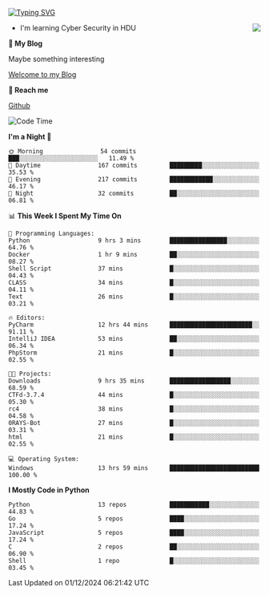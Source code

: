 [![Typing SVG](https://readme-typing-svg.herokuapp.com?font=Fira+Code&pause=1000&random=false&width=450&height=60&lines=Hello+%F0%9F%91%8B%F0%9F%8F%BB;I'm+JBNRZ)](https://git.io/typing-svg)

<a href="#">
  <img align="right" src="https://github-readme-stats.vercel.app/api?username=JBNRZ&show_icons=true&bg_color=15,f2f7fd,E0EAFC" />
</a>

- I'm learning Cyber Security in HDU

 **🌱 My Blog**

Maybe something interesting

[Welcome to my Blog](https://jbnrz.com.cn/)

 **💬 Reach me** 

[Github](https://github.com/JBNRZ)


<!--START_SECTION:waka-->
![Code Time](http://img.shields.io/badge/Code%20Time-764%20hrs%201%20min-blue)

**I'm a Night 🦉** 

```text
🌞 Morning                54 commits          ███░░░░░░░░░░░░░░░░░░░░░░   11.49 % 
🌆 Daytime                167 commits         █████████░░░░░░░░░░░░░░░░   35.53 % 
🌃 Evening                217 commits         ████████████░░░░░░░░░░░░░   46.17 % 
🌙 Night                  32 commits          ██░░░░░░░░░░░░░░░░░░░░░░░   06.81 % 
```


📊 **This Week I Spent My Time On** 

```text
💬 Programming Languages: 
Python                   9 hrs 3 mins        ████████████████░░░░░░░░░   64.76 % 
Docker                   1 hr 9 mins         ██░░░░░░░░░░░░░░░░░░░░░░░   08.27 % 
Shell Script             37 mins             █░░░░░░░░░░░░░░░░░░░░░░░░   04.43 % 
CLASS                    34 mins             █░░░░░░░░░░░░░░░░░░░░░░░░   04.11 % 
Text                     26 mins             █░░░░░░░░░░░░░░░░░░░░░░░░   03.21 % 

🔥 Editors: 
PyCharm                  12 hrs 44 mins      ███████████████████████░░   91.11 % 
IntelliJ IDEA            53 mins             ██░░░░░░░░░░░░░░░░░░░░░░░   06.34 % 
PhpStorm                 21 mins             █░░░░░░░░░░░░░░░░░░░░░░░░   02.55 % 

🐱‍💻 Projects: 
Downloads                9 hrs 35 mins       █████████████████░░░░░░░░   68.59 % 
CTFd-3.7.4               44 mins             █░░░░░░░░░░░░░░░░░░░░░░░░   05.30 % 
rc4                      38 mins             █░░░░░░░░░░░░░░░░░░░░░░░░   04.58 % 
0RAYS-Bot                27 mins             █░░░░░░░░░░░░░░░░░░░░░░░░   03.31 % 
html                     21 mins             █░░░░░░░░░░░░░░░░░░░░░░░░   02.55 % 

💻 Operating System: 
Windows                  13 hrs 59 mins      █████████████████████████   100.00 % 
```

**I Mostly Code in Python** 

```text
Python                   13 repos            ███████████░░░░░░░░░░░░░░   44.83 % 
Go                       5 repos             ████░░░░░░░░░░░░░░░░░░░░░   17.24 % 
JavaScript               5 repos             ████░░░░░░░░░░░░░░░░░░░░░   17.24 % 
C                        2 repos             ██░░░░░░░░░░░░░░░░░░░░░░░   06.90 % 
Shell                    1 repo              █░░░░░░░░░░░░░░░░░░░░░░░░   03.45 % 
```




 Last Updated on 01/12/2024 06:21:42 UTC
<!--END_SECTION:waka-->
